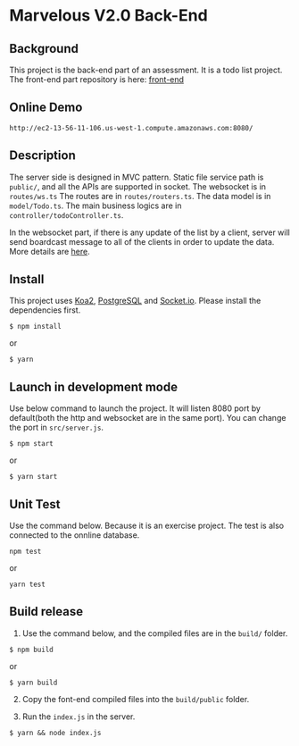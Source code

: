 # Marvelous V2.0 Back-End

## Background
This project is the back-end part of an assessment. It is a todo list project. The front-end part repository is here: [front-end](https://github.com/xuetongiqn/assessment-front-end)

## Online Demo
```
http://ec2-13-56-11-106.us-west-1.compute.amazonaws.com:8080/
```

## Description
The server side is designed in MVC pattern.
Static file service path is ```public/```, and all the APIs are supported in socket. 
The websocket is in ```routes/ws.ts```
The routes are in ```routes/routers.ts```. 
The data model is in ```model/Todo.ts```.
The main business logics are in ```controller/todoController.ts```.

In the websocket part, if there is any update of the list by a client, server will send boardcast message to all of the clients in order to update the data. More details are [here](https://github.com/xuetongiqn/assessment-front-end#description).

## Install
This project uses [Koa2](https://koajs.com/), [PostgreSQL](https://www.postgresql.org/) and [Socket.io](https://socket.io/). Please install the dependencies first.
```
$ npm install
```
or
```
$ yarn
```
## Launch in development mode
Use below command to launch the project. It will listen 8080 port by default(both the http and websocket are in the same port). You can change the port in ```src/server.js```.
```
$ npm start
```
or
```
$ yarn start
```
## Unit Test
Use the command below. Because it is an exercise project. The test is also connected to the onnline database.
```
npm test
```
or
```
yarn test
```

## Build release
1. Use the command below, and the compiled files are in the ```build/``` folder.
```
$ npm build
```
or
```
$ yarn build
```

2. Copy the font-end compiled files into the ```build/public``` folder.

3. Run the ```index.js``` in the server.
```
$ yarn && node index.js
```
